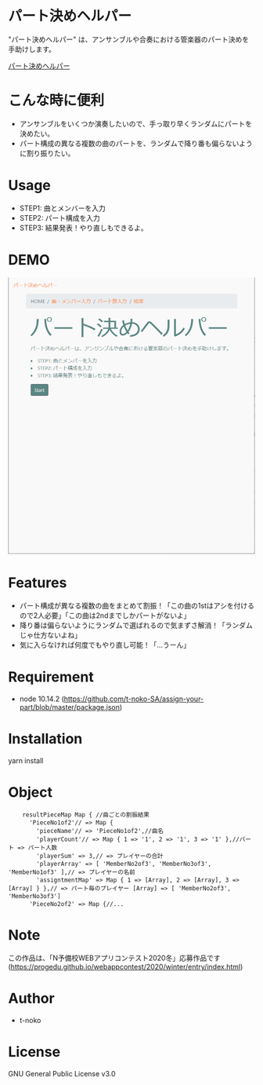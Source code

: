 # パート決めヘルパー

"パート決めヘルパー" は、アンサンブルや合奏における管楽器のパート決めを手助けします。

[パート決めヘルパー](https://protected-brushlands-21043.herokuapp.com/)

# こんな時に便利
- アンサンブルをいくつか演奏したいので、手っ取り早くランダムにパートを決めたい。
- パート構成の異なる複数の曲のパートを、ランダムで降り番も偏らないように割り振りたい。

# Usage
- STEP1: 曲とメンバーを入力
- STEP2: パート構成を入力
- STEP3: 結果発表！やり直しもできるよ。

# DEMO

![](https://raw.githubusercontent.com/t-noko-SA/assign-your-part/master/public/img/intro_v0-01.gif)

# Features

- パート構成が異なる複数の曲をまとめて割振！「この曲の1stはアシを付けるので2人必要」「この曲は2ndまでしかパートがないよ」
- 降り番は偏らないようにランダムで選ばれるので気まずさ解消！「ランダムじゃ仕方ないよね」
- 気に入らなければ何度でもやり直し可能！「...うーん」

# Requirement

* node  10.14.2
(https://github.com/t-noko-SA/assign-your-part/blob/master/package.json)

# Installation

yarn install

# Object
```
    resultPieceMap Map { //曲ごとの割振結果
      'PieceNo1of2'// => Map {
        'pieceName'// => 'PieceNo1of2',//曲名
        'playerCount'// => Map { 1 => '1', 2 => '1', 3 => '1' },//パート => パート人数
        'playerSum' => 3,// => プレイヤーの合計
        'playerArray' => [ 'MemberNo2of3', 'MemberNo3of3', 'MemberNo1of3' ],// => プレイヤーの名前
        'assigntmentMap' => Map { 1 => [Array], 2 => [Array], 3 => [Array] } },// => パート毎のプレイヤー [Array] => [ 'MemberNo2of3', 'MemberNo3of3']
      'PieceNo2of2' => Map {//...
```
# Note

この作品は、「N予備校WEBアプリコンテスト2020冬」応募作品です
(https://progedu.github.io/webappcontest/2020/winter/entry/index.html)

# Author
* t-noko

# License
GNU General Public License v3.0
